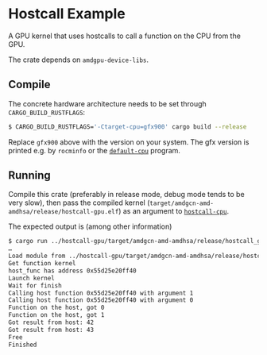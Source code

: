 # Hostcall Example

A GPU kernel that uses hostcalls to call a function on the CPU from the GPU.

The crate depends on `amdgpu-device-libs`.

## Compile

The concrete hardware architecture needs to be set through `CARGO_BUILD_RUSTFLAGS`:
```bash
$ CARGO_BUILD_RUSTFLAGS='-Ctarget-cpu=gfx900' cargo build --release
```

Replace `gfx900` above with the version on your system.
The gfx version is printed e.g. by `rocminfo` or the [`default-cpu`](../default-cpu) program.

## Running

Compile this crate (preferably in release mode, debug mode tends to be very slow),
then pass the compiled kernel (`target/amdgcn-amd-amdhsa/release/hostcall-gpu.elf`) as an argument to [`hostcall-cpu`](../hostcall-cpu).

The expected output is (among other information)
```bash
$ cargo run ../hostcall-gpu/target/amdgcn-amd-amdhsa/release/hostcall_gpu.elf
…
Load module from ../hostcall-gpu/target/amdgcn-amd-amdhsa/release/hostcall_gpu.elf
Get function kernel
host_func has address 0x55d25e20ff40
Launch kernel
Wait for finish
Calling host function 0x55d25e20ff40 with argument 1
Calling host function 0x55d25e20ff40 with argument 0
Function on the host, got 0
Function on the host, got 1
Got result from host: 42
Got result from host: 43
Free
Finished
```
